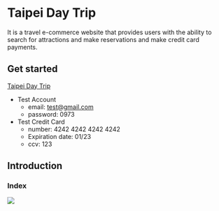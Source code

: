 # Taipei Day Trip
It is a travel e-commerce website that provides users with the ability to search for attractions and make reservations and make credit card payments.
## Get started
[Taipei Day Trip](http://35.174.219.25:3000/)
- Test Account
    - email: test@gmail.com
    - password: 0973
- Test Credit Card
    - number: 4242 4242 4242 4242
    - Expiration date: 01/23
    - ccv: 123
## Introduction
### Index
![](https://github.com/henry5720/taipei-day-trip-website/blob/develop/static/gif/login%20and%20payment.gif)
